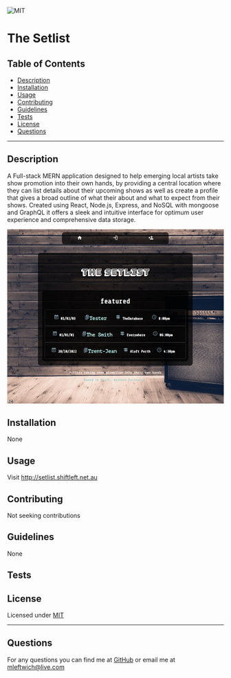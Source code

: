 
  ![MIT](https://img.shields.io/static/v1?label=License&message=MIT&color=green)
  # The Setlist
  
  ## Table of Contents
  * [Description](#description)
  * [Installation](#installation)
  * [Usage](#usage)
  * [Contributing](#contributing)
  * [Guidelines](#guidelines)
  * [Tests](#tests)
  * [License](#license)
  * [Questions](#questions)
---

  ## Description
  A Full-stack MERN application designed to help emerging local artists take show promotion into their own hands, by providing a central location where they can list details about their upcoming shows as well as create a profile that gives a broad outline of what their about and what to expect from their shows. Created using React, Node.js, Express, and NoSQL with mongoose and GraphQL it offers a sleek and intuitive interface for optimum user experience and comprehensive data storage.

  ![screenshot](./screenshot.png)

  ## Installation
   None


  ## Usage
   Visit http://setlist.shiftleft.net.au


  ## Contributing
   Not seeking contributions


  ## Guidelines
   None


  ## Tests
   


  ## License
   Licensed under [MIT](https://opensource.org/licenses/MIT) 

   ---

  ## Questions
   For any questions you can find me at [GitHub](https://github.com/mleftwich) or email me at [mleftwich@live.com](mailto:mleftwich@live.com) 

